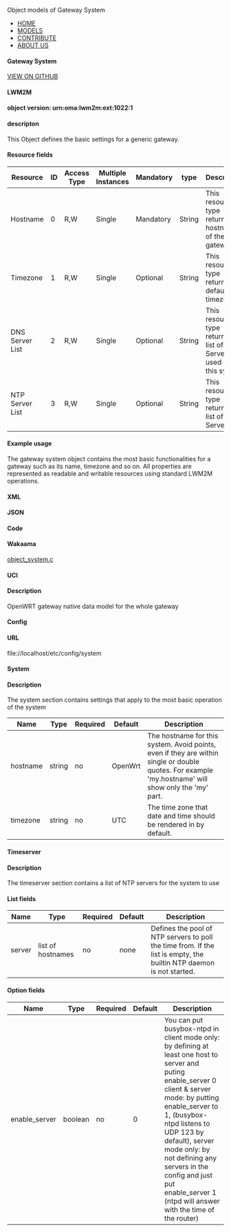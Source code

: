 Object models of Gateway System

- [HOME](index.html)
- [MODELS](models.html)
- [CONTRIBUTE](contribute.html)
- [ABOUT US](aboutUs.html)


#### Gateway System

[VIEW ON GITHUB](https://github.com/T4ACTIVE/T4ACTIVE.github.io/tree/master/Model_List/Gateway_System)

#### LWM2M

#### object version: urn:oma:lwm2m:ext:1022:1

#### descripton

This Object defines the basic settings for a generic gateway.

#### Resource fields

| Resource        | ID | Access Type | Multiple Instances | Mandatory | type   | Description |
| --------------- |--- | ----------- | -----------------  | ----------| -------| ----------- |
| Hostname        | 0  | R,W         | Single             | Mandatory | String | This resource type returns the hostname of the gateway. |
| Timezone        | 1  | R,W         | Single             | Optional  | String | This resource type returns the default timezone. |
| DNS Server List | 2  | R,W         | Single             | Optional  | String | This resource type returns a list of DNS Servers used by this system. |
| NTP Server List | 3  | R,W         | Single             | Optional  | String | This resource type returns a list of NTP Servers. |

#### Example usage

The gateway system object contains the most basic functionalities for a gateway such as its name, timezone and so on. All properties are represented as readable and writable resources using standard LWM2M operations.

#### XML

#### JSON

#### Code

#### Wakaama

[object_system.c](Model_List/Gateway_System/object_system.c)

#### UCI

#### Description

OpenWRT gateway native data model for the whole gateway

#### Config

#### URL

file://localhost/etc/config/system


#### System

#### Description

The system section contains settings that apply to the most basic operation of the system

| Name     | Type   | Required | Default | Description | 
| -------- | ------ | -------- | --------| ----------  | 
| hostname | string | no       | OpenWrt | The hostname for this system. Avoid points, even if they are within single or double quotes. For example 'my.hostname' will show only the 'my' part. |
| timezone | string | no       | UTC     | The time zone that date and time should be rendered in by default. | 

#### Timeserver

#### Description

The timeserver section contains a list of NTP servers for the system to use

#### List fields

| Name   | Type              | Required | Default | Description | 
| ----   | ----------------  | -------- | --------| ----------  | 
| server | list of hostnames | no       | none    | Defines the pool of NTP servers to poll the time from. If the list is empty, the builtin NTP daemon is not started. |

#### Option fields

| Name          | Type    | Required | Default | Description | 
| -----------   | -----   | -------- | --------| ----------  | 
| enable_server | boolean | no       | 0       | You can put busybox-ntpd in client mode only: by defining at least one host to server and puting enable_server 0 client & server mode: by putting enable_server to 1, (busybox-ntpd listens to UDP 123 by default), server mode only: by not defining any servers in the config and just put enable_server 1 (ntpd will answer with the time of the router) |
